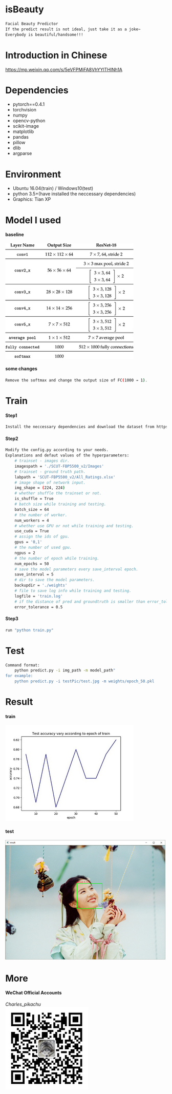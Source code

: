 # isBeauty
```sh
Facial Beauty Predictor
If the predict result is not ideal, just take it as a joke~
Everybody is beautiful/handsome!!!
```

# Introduction in Chinese
https://mp.weixin.qq.com/s/5eVFPMiFA8VhYYlTHlNh1A

# Dependencies
- pytorch==0.4.1
- torchvision
- numpy
- opencv-python
- scikit-image
- matplotlib
- pandas
- pillow
- dlib
- argparse

# Environment
- Ubuntu 16.04(train) / Windows10(test)
- python 3.5+(have installed the neccessary dependencies)
- Graphics: Tian XP

# Model I used
#### baseline
![img](./material/ResNet-18-Architecture.png)
#### some changes
```sh
Remove the softmax and change the output size of FC(1000 → 1).
```

# Train
#### Step1
```sh
Install the neccessary dependencies and download the dataset from https://github.com/HCIILAB/SCUT-FBP5500-Database-Release.
```
#### Step2
```sh
Modify the config.py according to your needs.
Explanations and defaut values of the hyperparameters:
	# trainset - images dir.
	imagespath = './SCUT-FBP5500_v2/Images'
	# trainset - ground truth path.
	labpath = 'SCUT-FBP5500_v2/All_Ratings.xlsx'
	# image shape of network input.
	img_shape = (224, 224)
	# whether shuffle the trainset or not.
	is_shuffle = True
	# batch size while training and testing.
	batch_size = 64
	# the number of worker.
	num_workers = 4
	# whether use GPU or not while training and testing.
	use_cuda = True
	# assign the ids of gpu.
	gpus = '0,1'
	# the number of used gpu.
	ngpus = 2
	# the number of epoch while training.
	num_epochs = 50
	# save the model parameters every save_interval epoch.
	save_interval = 5
	# dir to save the model parameters.
	backupdir = './weights'
	# file to save log info while training and testing.
	logfile = 'train.log'
	# if the distance of pred and groundtruth is smaller than error_tolerance, we regard the pred as a right one.
	error_tolerance = 0.5
```
#### Step3
```sh
run "python train.py"
```

# Test
```sh
Command format:
	python predict.py -i img_path -m model_path"
for example:
	python predict.py -i testPic/test.jpg -m weights/epoch_50.pkl
```

# Result
#### train
![img](./results/vis.jpg)
#### test
![img](./results/result.png)

# More
#### WeChat Official Accounts
*Charles_pikachu*  
![img](./material/pikachu.jpg)